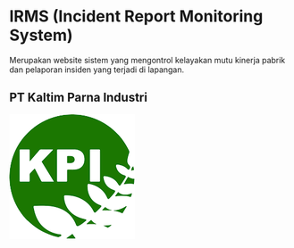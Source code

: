 # IRMS (Incident Report Monitoring System)

Merupakan website sistem yang mengontrol kelayakan mutu kinerja pabrik dan pelaporan insiden yang terjadi di lapangan.


## PT Kaltim Parna Industri 
![PT Kaltim Parna Industri](./src/assets/KPI_logo_2.png)
